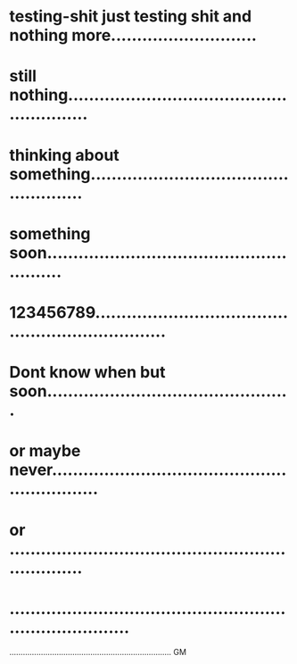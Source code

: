 # testing-shit just testing shit and  nothing more............................
# still nothing.........................................................
# thinking about something....................................................
# something soon........................................................
# 123456789...................................................................
# Dont know when but soon...............................................
# or maybe never..............................................................
# or ...................................................................
# ............................................................................
........................................................................
GM
